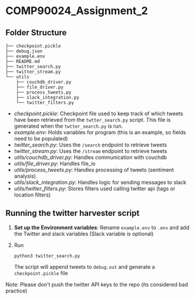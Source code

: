 # COMP90024_Assignment_2

## Folder Structure

``` shell
├── checkpoint.pickle
├── debug.json
├── example.env
├── README.md
├── twitter_search.py
├── twitter_stream.py
└── utils
    ├── couchdb_driver.py
    ├── file_driver.py
    ├── process_tweets.py
    ├── slack_integration.py
    └── twitter_filters.py
```

- *checkpoint.pickle*: Checkpoint file used to keep track of which tweets have been retrieved from the `twtter_search.py` script. This file is generated when the `twtter_search.py` is run.
- *example.env*: Holds variables for program (this is an example, so fields need to be populated)
- *twitter_search.py*: Uses the `/search` endpoint to retrieve tweets
- *twitter_stream.py*: Uses the `/stream` endpoint to retrieve tweets
- *utils/couchdb_driver.py*: Handles communication with couchdb
- *utils/file_driver.py*: Handles file_io
- *utils/process_tweets.py*: Handles processing of tweets (sentiment analysis)
- *utils/slack_integration.py*: Handles logic for sending messages to slack
- *utils/twitter_filters.py*: Stores filters used calling twitter api (tags or location filters)

## Running the twitter harvester script

1. **Set up the Environment variables**: Rename `example.env` to `.env` and add the Twitter and slack variables (Slack variable is optional)
   
2. Run
   ``` shell
   python3 twitter_search.py
   ```
   The script will append tweets to `debug.out` and generate a `checkpoint.pickle` file

Note: Please don't push the twitter API keys to the repo (its considered bad practice) 